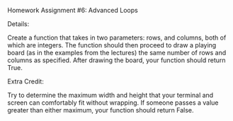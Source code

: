 Homework Assignment #6: Advanced Loops


Details:
 
Create a function that takes in two parameters: rows, and columns, both of which are integers. The function should then proceed to draw a playing board (as in the examples from the lectures) the same number of rows and columns as specified. After drawing the board, your function should return True.


Extra Credit:

Try to determine the maximum width and height that your terminal and screen can comfortably fit without wrapping. If someone passes a value greater than either maximum, your function should return False.

